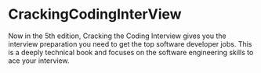# CrackingCodingInterView

Now in the 5th edition, Cracking the Coding Interview gives you the interview preparation you need to get the top software developer jobs. This is a deeply technical book and focuses on the software engineering skills to ace your interview.
